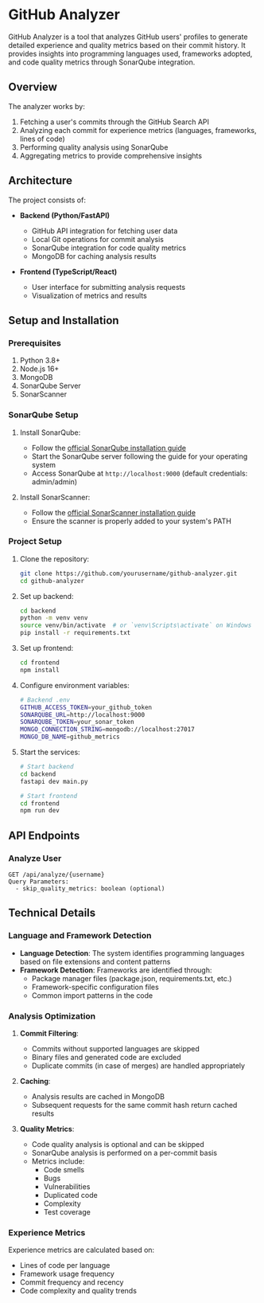# GitHub Analyzer

GitHub Analyzer is a tool that analyzes GitHub users' profiles to generate detailed experience and quality metrics based on their commit history. It provides insights into programming languages used, frameworks adopted, and code quality metrics through SonarQube integration.

## Overview

The analyzer works by:
1. Fetching a user's commits through the GitHub Search API
2. Analyzing each commit for experience metrics (languages, frameworks, lines of code)
3. Performing quality analysis using SonarQube
4. Aggregating metrics to provide comprehensive insights

## Architecture

The project consists of:

- **Backend (Python/FastAPI)**
  - GitHub API integration for fetching user data
  - Local Git operations for commit analysis
  - SonarQube integration for code quality metrics
  - MongoDB for caching analysis results

- **Frontend (TypeScript/React)**
  - User interface for submitting analysis requests
  - Visualization of metrics and results

## Setup and Installation

### Prerequisites

1. Python 3.8+
2. Node.js 16+
3. MongoDB
4. SonarQube Server
5. SonarScanner

### SonarQube Setup

1. Install SonarQube:
   - Follow the [official SonarQube installation guide](https://docs.sonarqube.org/latest/setup/install-server/)
   - Start the SonarQube server following the guide for your operating system
   - Access SonarQube at `http://localhost:9000` (default credentials: admin/admin)

2. Install SonarScanner:
   - Follow the [official SonarScanner installation guide](https://docs.sonarqube.org/latest/analyzing-source-code/scanners/sonarscanner/)
   - Ensure the scanner is properly added to your system's PATH

### Project Setup

1. Clone the repository:
   ```bash
   git clone https://github.com/yourusername/github-analyzer.git
   cd github-analyzer
   ```

2. Set up backend:
   ```bash
   cd backend
   python -m venv venv
   source venv/bin/activate  # or `venv\Scripts\activate` on Windows
   pip install -r requirements.txt
   ```

3. Set up frontend:
   ```bash
   cd frontend
   npm install
   ```

4. Configure environment variables:
   ```bash
   # Backend .env
   GITHUB_ACCESS_TOKEN=your_github_token
   SONARQUBE_URL=http://localhost:9000
   SONARQUBE_TOKEN=your_sonar_token
   MONGO_CONNECTION_STRING=mongodb://localhost:27017
   MONGO_DB_NAME=github_metrics
   ```

5. Start the services:
   ```bash
   # Start backend
   cd backend
   fastapi dev main.py

   # Start frontend
   cd frontend
   npm run dev
   ```

## API Endpoints

### Analyze User
```
GET /api/analyze/{username}
Query Parameters:
  - skip_quality_metrics: boolean (optional)
```

## Technical Details

### Language and Framework Detection

- **Language Detection**: The system identifies programming languages based on file extensions and content patterns
- **Framework Detection**: Frameworks are identified through:
  - Package manager files (package.json, requirements.txt, etc.)
  - Framework-specific configuration files
  - Common import patterns in the code

### Analysis Optimization

1. **Commit Filtering**:
   - Commits without supported languages are skipped
   - Binary files and generated code are excluded
   - Duplicate commits (in case of merges) are handled appropriately

2. **Caching**:
   - Analysis results are cached in MongoDB
   - Subsequent requests for the same commit hash return cached results

3. **Quality Metrics**:
   - Code quality analysis is optional and can be skipped
   - SonarQube analysis is performed on a per-commit basis
   - Metrics include:
     - Code smells
     - Bugs
     - Vulnerabilities
     - Duplicated code
     - Complexity
     - Test coverage

### Experience Metrics

Experience metrics are calculated based on:
- Lines of code per language
- Framework usage frequency
- Commit frequency and recency
- Code complexity and quality trends

